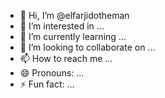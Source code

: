 - 👋 Hi, I’m @elfarjidotheman
- 👀 I’m interested in ...
- 🌱 I’m currently learning ...
- 💞️ I’m looking to collaborate on ...
- 📫 How to reach me ...
- 😄 Pronouns: ...
- ⚡ Fun fact: ...

<!---
elfarjidotheman/elfarjidotheman is a ✨ special ✨ repository because its `README.md` (this file) appears on your GitHub profile.
You can click the Preview link to take a look at your changes.
--->
